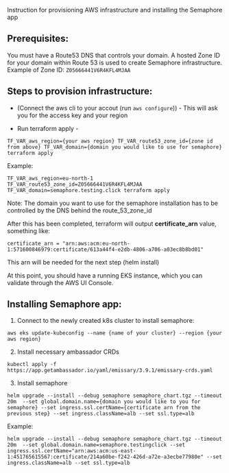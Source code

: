 Instruction for provisioning AWS infrastructure and installing the Semaphore app

## Prerequisites:

You must have a Route53 DNS that controls your domain.
A hosted Zone ID for your domain within Route 53 is used to create Semaphore infrastructure. Example of Zone ID: `Z05666441V6R4KFL4MJAA`

## Steps to provision infrastructure:

- (Connect the aws cli to your accout (run `aws configure`)) - This will ask you for the access key and your region

- Run terraform apply - 
```
TF_VAR_aws_region={your aws region} TF_VAR_route53_zone_id={zone id from above} TF_VAR_domain={domain you would like to use for semaphore} terraform apply
```

Example: 
```
TF_VAR_aws_region=eu-north-1 TF_VAR_route53_zone_id=Z05666441V6R4KFL4MJAA TF_VAR_domain=semaphore.testing.click terraform apply
```
Note: The domain you want to use for the semaphore installation has to be controlled by the DNS behind the route_53_zone_id

After this has been completed, terraform will output **certificate_arn** value, something like:

`certificate_arn = "arn:aws:acm:eu-north-1:571600846979:certificate/613a44f4-e2db-4806-a706-a03ec8b8bd01"`

This arn will be needed for the next step (helm install)

At this point, you should have a running EKS instance, which you can validate through the AWS UI Console.

## Installing Semaphore app:

1) Connect to the newly created k8s cluster to install semaphore: 
```
aws eks update-kubeconfig --name {name of your cluster} --region {your aws region}
```

2) Install necessary ambassador CRDs
```
kubectl apply -f https://app.getambassador.io/yaml/emissary/3.9.1/emissary-crds.yaml
```

3) Install semaphore
```
helm upgrade --install --debug semaphore semaphore_chart.tgz --timeout 20m  --set global.domain.name={domain you would like to you for semaphore} --set ingress.ssl.certName={certificate arn from the previous step} --set ingress.className=alb --set ssl.type=alb
```
Example:
```
helm upgrade --install --debug semaphore semaphore_chart.tgz --timeout 20m  --set global.domain.name=semaphore.testingclick --set ingress.ssl.certName="arn:aws:acm:us-east-1:451765615567:certificate/214a60be-f242-426d-a72e-a3ecbe77980e" --set ingress.className=alb --set ssl.type=alb
```

